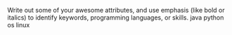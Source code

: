 Write out some of your awesome attributes, and use emphasis (like bold or italics) to identify keywords, programming languages, or skills. 
java
python
os
linux

